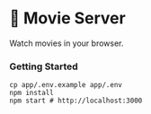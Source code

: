 # 🍿 Movie Server

Watch movies in your browser.

### Getting Started

```shell
cp app/.env.example app/.env
npm install
npm start # http://localhost:3000
```
